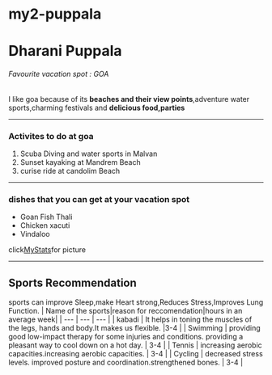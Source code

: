 # my2-puppala
# Dharani Puppala
###### Favourite vacation spot : GOA
I like goa because of its  **beaches and their view points**,adventure water sports,charming festivals and **delicious food,parties**

***

### Activites to do at goa
1. Scuba Diving and water sports in Malvan
2. Sunset kayaking at Mandrem Beach
3. curise ride at candolim Beach

***

### dishes that you can get at your vacation spot
* Goan Fish Thali
* Chicken xacuti
* Vindaloo

click[MyStats](MyStats.md)for picture

***
## Sports Recommendation
sports can improve  Sleep,make Heart strong,Reduces Stress,Improves Lung Function.
| Name of the sports|reason for reccomendation|hours in an average week|
| --- | --- | --- |
| kabadi | It helps in toning the muscles of the legs, hands and body.It makes us flexible. |3-4 |
| Swimming | providing good low-impact therapy for some injuries and conditions. providing a pleasant way to cool down on a hot day. | 3-4 |
| Tennis | increasing aerobic capacities.increasing aerobic capacities. | 3-4 |
| Cycling | decreased stress levels. improved posture and coordination.strengthened bones. | 3-4 |


